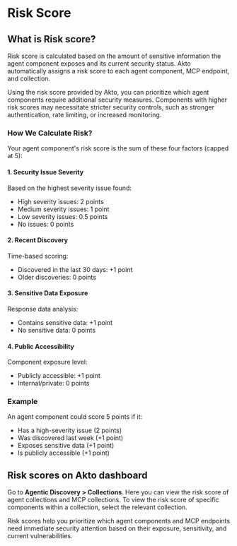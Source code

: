 # Risk Score

## What is Risk score?

Risk score is calculated based on the amount of sensitive information the agent component exposes and its current security status. Akto automatically assigns a risk score to each agent component, MCP endpoint, and collection.

Using the risk score provided by Akto, you can prioritize which agent components require additional security measures. Components with higher risk scores may necessitate stricter security controls, such as stronger authentication, rate limiting, or increased monitoring.

### How We Calculate Risk?

Your agent component's risk score is the sum of these four factors (capped at 5):

#### 1. Security Issue Severity

Based on the highest severity issue found:

* High severity issues: 2 points
* Medium severity issues: 1 point
* Low severity issues: 0.5 points
* No issues: 0 points

#### 2. Recent Discovery

Time-based scoring:

* Discovered in the last 30 days: +1 point
* Older discoveries: 0 points

#### 3. Sensitive Data Exposure

Response data analysis:

* Contains sensitive data: +1 point
* No sensitive data: 0 points

#### 4. Public Accessibility

Component exposure level:

* Publicly accessible: +1 point
* Internal/private: 0 points

### Example

An agent component could score 5 points if it:

* Has a high-severity issue (2 points)
* Was discovered last week (+1 point)
* Exposes sensitive data (+1 point)
* Is publicly accessible (+1 point)

## Risk scores on Akto dashboard

Go to **Agentic Discovery > Collections**. Here you can view the risk score of agent collections and MCP collections. To view the risk score of specific components within a collection, select the relevant collection.

Risk scores help you prioritize which agent components and MCP endpoints need immediate security attention based on their exposure, sensitivity, and current vulnerabilities.
